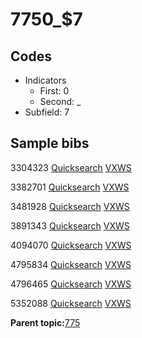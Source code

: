 # 7750\_$7

## Codes

-   Indicators
    -   First: 0
    -   Second: \_
-   Subfield: 7

## Sample bibs

3304323 [Quicksearch](https://search.library.yale.edu/catalog/3304323) [VXWS](http://prodorbis.library.yale.edu:7014/vxws/GetHoldingsService?bibId=3304323)

3382701 [Quicksearch](https://search.library.yale.edu/catalog/3382701) [VXWS](http://prodorbis.library.yale.edu:7014/vxws/GetHoldingsService?bibId=3382701)

3481928 [Quicksearch](https://search.library.yale.edu/catalog/3481928) [VXWS](http://prodorbis.library.yale.edu:7014/vxws/GetHoldingsService?bibId=3481928)

3891343 [Quicksearch](https://search.library.yale.edu/catalog/3891343) [VXWS](http://prodorbis.library.yale.edu:7014/vxws/GetHoldingsService?bibId=3891343)

4094070 [Quicksearch](https://search.library.yale.edu/catalog/4094070) [VXWS](http://prodorbis.library.yale.edu:7014/vxws/GetHoldingsService?bibId=4094070)

4795834 [Quicksearch](https://search.library.yale.edu/catalog/4795834) [VXWS](http://prodorbis.library.yale.edu:7014/vxws/GetHoldingsService?bibId=4795834)

4796465 [Quicksearch](https://search.library.yale.edu/catalog/4796465) [VXWS](http://prodorbis.library.yale.edu:7014/vxws/GetHoldingsService?bibId=4796465)

5352088 [Quicksearch](https://search.library.yale.edu/catalog/5352088) [VXWS](http://prodorbis.library.yale.edu:7014/vxws/GetHoldingsService?bibId=5352088)

**Parent topic:**[775](../../tags/775/775.md)

